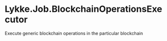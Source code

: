 # Lykke.Job.BlockchainOperationsExecutor
Execute generic blockchain operations in the particular blockchain
